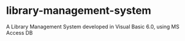 # library-management-system
A Library Management System developed in Visual Basic 6.0, using MS Access DB
